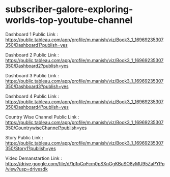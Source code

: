 # subscriber-galore-exploring-worlds-top-youtube-channel



Dashboard 1 Public Link : https://public.tableau.com/app/profile/m.manish/viz/Book3_1_16969235307350/Dashboard1?publish=yes

Dashboard 2 Public Link : https://public.tableau.com/app/profile/m.manish/viz/Book3_1_16969235307350/Dashboard2?publish=yes

Dashboard 3 Public Link : https://public.tableau.com/app/profile/m.manish/viz/Book3_1_16969235307350/Dashboard3?publish=yes

Dashboard 4 Public Link : https://public.tableau.com/app/profile/m.manish/viz/Book3_1_16969235307350/Dashboard4?publish=yes

Country Wise Channel Public Link : https://public.tableau.com/app/profile/m.manish/viz/Book3_1_16969235307350/CountrywiseChannel?publish=yes

Story Public Link : https://public.tableau.com/app/profile/m.manish/viz/Book3_1_16969235307350/Story1?publish=yes

Video Demanstartion Link : https://drive.google.com/file/d/1p1pCpFcm0pSXnGgKBuSO8yMU95ZaPYPp/view?usp=drivesdk
